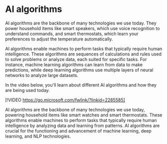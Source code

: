 # AI algorithms

AI algorithms are the backbone of many technologies we use today. They power household items like smart speakers, which use voice recognition to understand commands, and smart thermostats, which learn your preferences to adjust the temperature automatically.

AI algorithms enable machines to perform tasks that typically require human intelligence. These algorithms are sequences of calculations and rules used to solve problems or analyze data, each suited for specific tasks. For instance, machine learning algorithms can learn from data to make predictions, while deep learning algorithms use multiple layers of neural networks to analyze large datasets.

In the video below, you'll learn about different AI algorithms and how they are being used today.

[!VIDEO https://go.microsoft.com/fwlink/?linkid=2285585]

AI algorithms are the backbone of many technologies we use today, powering household items like smart watches and smart thermostats. These algorithms enable machines to perform tasks that typically require human intelligence by analyzing data and learning from patterns. AI algorithms are crucial for the functioning and advancement of machine learning, deep learning, and NLP technologies.
